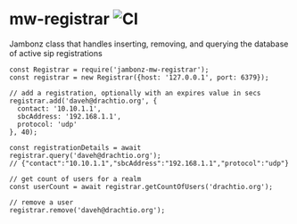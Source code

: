 # mw-registrar ![CI](https://github.com/jambonz/mw-registrar/workflows/CI/badge.svg)

Jambonz class that handles inserting, removing, and querying the database of active sip registrations

```
const Registrar = require('jambonz-mw-registrar');
const registrar = new Registrar({host: '127.0.0.1', port: 6379});

// add a registration, optionally with an expires value in secs
registrar.add('daveh@drachtio.org', {
  contact: '10.10.1.1',
  sbcAddress: '192.168.1.1',
  protocol: 'udp'
}, 40);

const registrationDetails = await registrar.query('daveh@drachtio.org');
// {"contact":"10.10.1.1","sbcAddress":"192.168.1.1","protocol":"udp"}

// get count of users for a realm
const userCount = await registrar.getCountOfUsers('drachtio.org');

// remove a user
registrar.remove('daveh@drachtio.org');
```